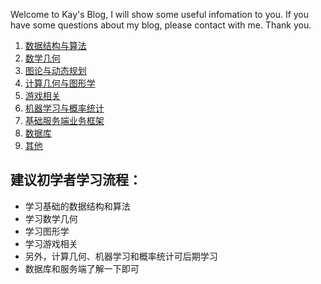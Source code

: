 
Welcome to Kay's Blog, I will show some useful infomation to you.
If you have some questions about my blog, please contact with me.
Thank you.

1. [数据结构与算法](datastructures/index.md)
2. [数学几何](math/index.md)
3. [图论与动态规划](graph/index.md)
4. [计算几何与图形学](cg/index.md)
5. [游戏相关](game/index.md)
6. [机器学习与概率统计](machine_learning/index.md)
7. [基础服务端业务框架](server/index.md)
8. [数据库](database/index.md)
9. [其他](other/index.md)

## 建议初学者学习流程：

* 学习基础的数据结构和算法
* 学习数学几何
* 学习图形学
* 学习游戏相关
* 另外，计算几何、机器学习和概率统计可后期学习
* 数据库和服务端了解一下即可
